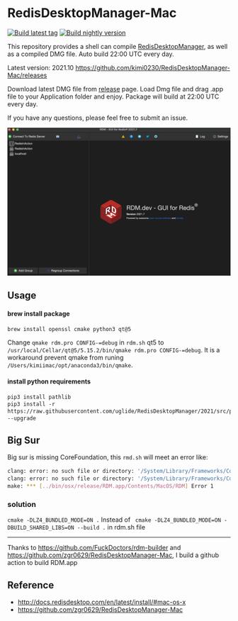 # RedisDesktopManager-Mac 
[![Build latest tag](https://github.com/kimi0230/RedisDesktopManager-Mac/actions/workflows/tag.yml/badge.svg)](https://github.com/kimi0230/RedisDesktopManager-Mac/actions/workflows/tag.yml)   [![Build nightly version](https://github.com/kimi0230/RedisDesktopManager-Mac/actions/workflows/nightly.yml/badge.svg)](https://github.com/kimi0230/RedisDesktopManager-Mac/actions/workflows/nightly.yml)

This repository provides a shell can compile [RedisDesktopManager](https://github.com/uglide/RedisDesktopManager), as well as a compiled DMG file.
Auto build 22:00 UTC every day.

Latest version: 2021.10
https://github.com/kimi0230/RedisDesktopManager-Mac/releases

Download latest DMG file from [release](https://github.com/kimi0230/RedisDesktopManager-Mac/releases) page. Load Dmg file and drag .app file to your Application folder and enjoy. Package will build at 22:00 UTC every day.

If you have any questions, please feel free to submit an issue.

![screenshots](https://raw.githubusercontent.com/kimi0230/RedisDesktopManager-Mac/master/screenshots.2021.7.png)

## Usage

#### brew install package
```shell
brew install openssl cmake python3 qt@5
```
Change `qmake rdm.pro CONFIG-=debug` in `rdm.sh` qt5 to `/usr/local/Cellar/qt@5/5.15.2/bin/qmake rdm.pro CONFIG-=debug`. It is a workaround prevent qmake from runing `/Users/kimiimac/opt/anaconda3/bin/qmake`.

#### install python requirements

```shell
pip3 install pathlib
pip3 install -r https://raw.githubusercontent.com/uglide/RedisDesktopManager/2021/src/py/requirements.txt --upgrade
```

## Big Sur

Big sur is missing CoreFoundation, this `rmd.sh` will meet an error like:

```bash
clang: error: no such file or directory: '/System/Library/Frameworks/CoreFoundation.framework/Versions/A/CoreFoundation'
clang: error: no such file or directory: '/System/Library/Frameworks/CoreServices.framework/Versions/A/CoreServices'
make: *** [../bin/osx/release/RDM.app/Contents/MacOS/RDM] Error 1
```
### solution
`cmake -DLZ4_BUNDLED_MODE=ON .`  Instead of ` cmake -DLZ4_BUNDLED_MODE=ON -DBUILD_SHARED_LIBS=ON --build .` in rdm.sh file

---
Thanks to https://github.com/FuckDoctors/rdm-builder and https://github.com/zgr0629/RedisDesktopManager-Mac, I build a github action to build RDM.app

## Reference
* http://docs.redisdesktop.com/en/latest/install/#mac-os-x
* https://github.com/zgr0629/RedisDesktopManager-Mac
